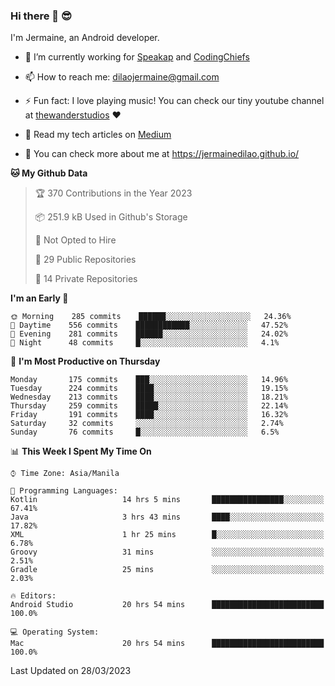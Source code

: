 ### Hi there 👋 😎
I'm Jermaine, an Android developer.

- 🔭 I’m currently working for [Speakap](https://www.speakap.com/) and [CodingChiefs](https://codingchiefs.com/en/)

- 📫 How to reach me: dilaojermaine@gmail.com

- ⚡ Fun fact: I love playing music! You can check our tiny youtube channel at [thewanderstudios](https://www.youtube.com/thewanderstudios) ♥️

- 📖 Read my tech articles on [Medium](https://jermainedilao.medium.com/)

- 👀 You can check more about me at https://jermainedilao.github.io/

<!--
**jermainedilao/jermainedilao** is a ✨ _special_ ✨ repository because its `README.md` (this file) appears on your GitHub profile.

Here are some ideas to get you started:

- 🔭 I’m currently working on ...
- 🌱 I’m currently learning ...
- 👯 I’m looking to collaborate on ...
- 🤔 I’m looking for help with ...
- 💬 Ask me about ...
- 📫 How to reach me: ...
- 😄 Pronouns: ...
- ⚡ Fun fact: ...
-->

<!--START_SECTION:waka-->
**🐱 My Github Data** 

> 🏆 370 Contributions in the Year 2023
 > 
> 📦 251.9 kB Used in Github's Storage 
 > 
> 🚫 Not Opted to Hire
 > 
> 📜 29 Public Repositories 
 > 
> 🔑 14 Private Repositories  
 > 
**I'm an Early 🐤** 

```text
🌞 Morning    285 commits    ██████░░░░░░░░░░░░░░░░░░░   24.36% 
🌆 Daytime    556 commits    ████████████░░░░░░░░░░░░░   47.52% 
🌃 Evening    281 commits    ██████░░░░░░░░░░░░░░░░░░░   24.02% 
🌙 Night      48 commits     █░░░░░░░░░░░░░░░░░░░░░░░░   4.1%

```
📅 **I'm Most Productive on Thursday** 

```text
Monday       175 commits    ███░░░░░░░░░░░░░░░░░░░░░░   14.96% 
Tuesday      224 commits    ████░░░░░░░░░░░░░░░░░░░░░   19.15% 
Wednesday    213 commits    ████░░░░░░░░░░░░░░░░░░░░░   18.21% 
Thursday     259 commits    █████░░░░░░░░░░░░░░░░░░░░   22.14% 
Friday       191 commits    ████░░░░░░░░░░░░░░░░░░░░░   16.32% 
Saturday     32 commits     ░░░░░░░░░░░░░░░░░░░░░░░░░   2.74% 
Sunday       76 commits     █░░░░░░░░░░░░░░░░░░░░░░░░   6.5%

```


📊 **This Week I Spent My Time On** 

```text
⌚︎ Time Zone: Asia/Manila

💬 Programming Languages: 
Kotlin                   14 hrs 5 mins       ████████████████░░░░░░░░░   67.41% 
Java                     3 hrs 43 mins       ████░░░░░░░░░░░░░░░░░░░░░   17.82% 
XML                      1 hr 25 mins        █░░░░░░░░░░░░░░░░░░░░░░░░   6.78% 
Groovy                   31 mins             ░░░░░░░░░░░░░░░░░░░░░░░░░   2.51% 
Gradle                   25 mins             ░░░░░░░░░░░░░░░░░░░░░░░░░   2.03%

🔥 Editors: 
Android Studio           20 hrs 54 mins      █████████████████████████   100.0%

💻 Operating System: 
Mac                      20 hrs 54 mins      █████████████████████████   100.0%

```


 Last Updated on 28/03/2023
<!--END_SECTION:waka-->
